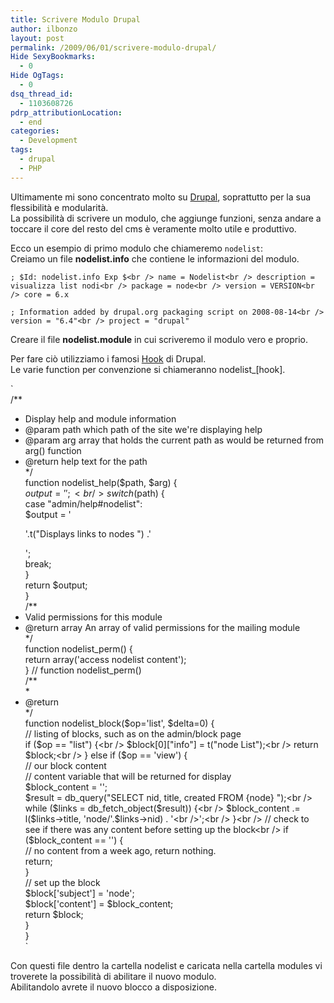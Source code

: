 ```yaml
---
title: Scrivere Modulo Drupal
author: ilbonzo
layout: post
permalink: /2009/06/01/scrivere-modulo-drupal/
Hide SexyBookmarks:
  - 0
Hide OgTags:
  - 0
dsq_thread_id:
  - 1103608726
pdrp_attributionLocation:
  - end
categories:
  - Development
tags:
  - drupal
  - PHP
---
```

Ultimamente mi sono concentrato molto su [Drupal][1], soprattutto per la sua flessibilità e modularità.  
La possibilità di scrivere un modulo, che aggiunge funzioni, senza andare a toccare il core del resto del cms è veramente molto utile e produttivo.

Ecco un esempio di primo modulo che chiameremo `nodelist`:  
Creiamo un file **nodelist.info** che contiene le informazioni del modulo.

`; $Id: nodelist.info Exp $<br />
name = Nodelist<br />
description = visualizza list nodi<br />
package = node<br />
version = VERSION<br />
core = 6.x`

`; Information added by drupal.org packaging script on 2008-08-14<br />
version = "6.4"<br />
project = "drupal"`

Creare il file **nodelist.module** in cui scriveremo il modulo vero e proprio.

Per fare ciò utilizziamo i famosi [Hook][2] di Drupal.  
Le varie function per convenzione si chiameranno nodelist_[hook].

`<br />
/**<br />
* Display help and module information<br />
* @param path which path of the site we're displaying help<br />
* @param arg array that holds the current path as would be returned from arg() function<br />
* @return help text for the path<br />
*/<br />
function nodelist_help($path, $arg) {<br />
  $output = '';<br />
  switch ($path) {<br />
    case "admin/help#nodelist":<br />
      $output = '<p>'.t("Displays links to nodes ") .'</p>';<br />
      break;<br />
  }<br />
  return $output;<br />
}<br />
/**<br />
* Valid permissions for this module<br />
* @return array An array of valid permissions for the mailing module<br />
*/<br />
function nodelist_perm() {<br />
  return array('access nodelist content');<br />
} // function nodelist_perm()<br />
/**<br />
*<br />
* @return<br />
*/<br />
function nodelist_block($op='list', $delta=0) {<br />
  // listing of blocks, such as on the admin/block page<br />
  if ($op == "list") {<br />
    $block[0]["info"] = t("node List");<br />
    return $block;<br />
  } else if ($op == 'view') {<br />
  // our block content<br />
    // content variable that will be returned for display<br />
    $block_content = '';<br />
    $result =  db_query("SELECT nid, title, created FROM {node} ");<br />
    while ($links = db_fetch_object($result)) {<br />
      $block_content .= l($links->title, 'node/'.$links->nid) . '<br />';<br />
    }<br />
    // check to see if there was any content before setting up the block<br />
    if ($block_content == '') {<br />
      // no content from a week ago, return nothing.<br />
      return;<br />
    }<br />
    // set up the block<br />
    $block['subject'] = 'node';<br />
    $block['content'] = $block_content;<br />
    return $block;<br />
  }<br />
}<br />
`

Con questi file dentro la cartella nodelist e caricata nella cartella modules vi troverete la possibilità di abilitare il nuovo modulo.  
Abilitandolo avrete il nuovo blocco a disposizione.

<div class='kindleWidget kindleLight' >
  
</div>



 [1]: http://drupal.org
 [2]: http://api.drupal.org/api/group/hooks